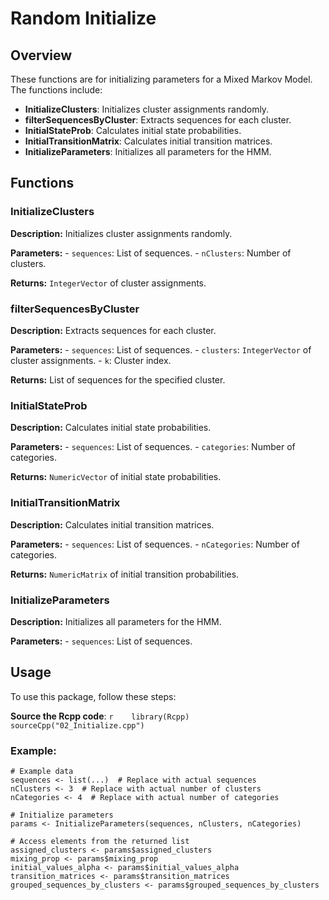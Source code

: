 #  Random Initialize

## Overview

These functions are for initializing parameters for a
Mixed Markov Model. The functions include:

-   **InitializeClusters**: Initializes cluster assignments randomly.
-   **filterSequencesByCluster**: Extracts sequences for each cluster.
-   **InitialStateProb**: Calculates initial state probabilities.
-   **InitialTransitionMatrix**: Calculates initial transition matrices.
-   **InitializeParameters**: Initializes all parameters for the HMM.

## Functions

### InitializeClusters

**Description:** Initializes cluster assignments randomly.

**Parameters:** - `sequences`: List of sequences. - `nClusters`: Number
of clusters.

**Returns:** `IntegerVector` of cluster assignments.

### filterSequencesByCluster

**Description:** Extracts sequences for each cluster.

**Parameters:** - `sequences`: List of sequences. - `clusters`:
`IntegerVector` of cluster assignments. - `k`: Cluster index.

**Returns:** List of sequences for the specified cluster.

### InitialStateProb

**Description:** Calculates initial state probabilities.

**Parameters:** - `sequences`: List of sequences. - `categories`: Number
of categories.

**Returns:** `NumericVector` of initial state probabilities.

### InitialTransitionMatrix

**Description:** Calculates initial transition matrices.

**Parameters:** - `sequences`: List of sequences. - `nCategories`:
Number of categories.

**Returns:** `NumericMatrix` of initial transition probabilities.

### InitializeParameters

**Description:** Initializes all parameters for the HMM.

**Parameters:** - `sequences`: List of sequences.

## Usage

To use this package, follow these steps:

**Source the Rcpp code**:
`r    library(Rcpp)    sourceCpp("02_Initialize.cpp")`

### Example:

    # Example data
    sequences <- list(...)  # Replace with actual sequences
    nClusters <- 3  # Replace with actual number of clusters
    nCategories <- 4  # Replace with actual number of categories

    # Initialize parameters
    params <- InitializeParameters(sequences, nClusters, nCategories)

    # Access elements from the returned list
    assigned_clusters <- params$assigned_clusters
    mixing_prop <- params$mixing_prop
    initial_values_alpha <- params$initial_values_alpha
    transition_matrices <- params$transition_matrices
    grouped_sequences_by_clusters <- params$grouped_sequences_by_clusters
